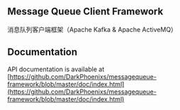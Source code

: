 ## Message Queue Client Framework

  消息队列客户端框架（Apache Kafka &amp; Apache ActiveMQ）
  
## Documentation

API documentation is available at [https://github.com/DarkPhoenixs/messagequeue-framework/blob/master/doc/index.html](https://github.com/DarkPhoenixs/messagequeue-framework/blob/master/doc/index.html)
